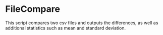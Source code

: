 # FileCompare
This script compares two csv files and outputs the differences, as well as additional statistics such as mean and standard deviation.
